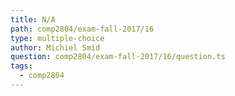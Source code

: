 ```yaml
---
title: N/A
path: comp2804/exam-fall-2017/16
type: multiple-choice
author: Michiel Smid
question: comp2804/exam-fall-2017/16/question.ts
tags:
  - comp2804
---
```


